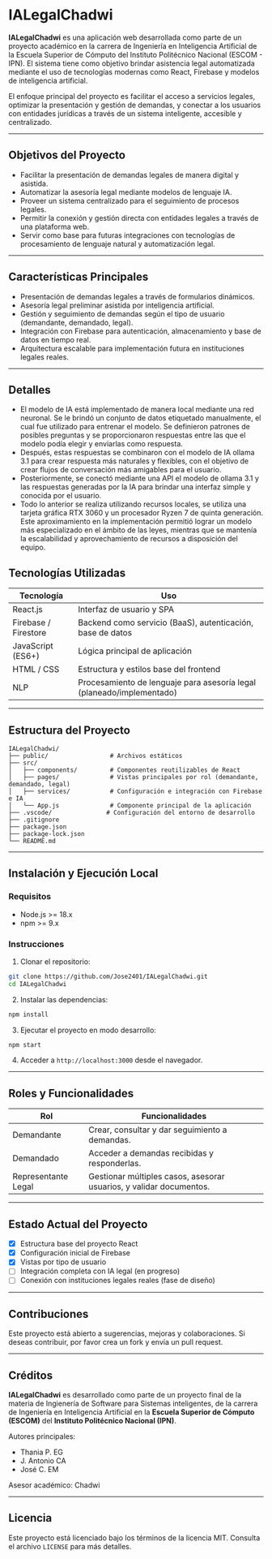 # IALegalChadwi

**IALegalChadwi** es una aplicación web desarrollada como parte de un proyecto académico en la carrera de Ingeniería en Inteligencia Artificial de la Escuela Superior de Cómputo del Instituto Politécnico Nacional (ESCOM - IPN). El sistema tiene como objetivo brindar asistencia legal automatizada mediante el uso de tecnologías modernas como React, Firebase y modelos de inteligencia artificial.

El enfoque principal del proyecto es facilitar el acceso a servicios legales, optimizar la presentación y gestión de demandas, y conectar a los usuarios con entidades jurídicas a través de un sistema inteligente, accesible y centralizado.

---

## Objetivos del Proyecto

- Facilitar la presentación de demandas legales de manera digital y asistida.
- Automatizar la asesoría legal mediante modelos de lenguaje IA.
- Proveer un sistema centralizado para el seguimiento de procesos legales.
- Permitir la conexión y gestión directa con entidades legales a través de una plataforma web.
- Servir como base para futuras integraciones con tecnologías de procesamiento de lenguaje natural y automatización legal.

---

## Características Principales

- Presentación de demandas legales a través de formularios dinámicos.
- Asesoría legal preliminar asistida por inteligencia artificial.
- Gestión y seguimiento de demandas según el tipo de usuario (demandante, demandado, legal).
- Integración con Firebase para autenticación, almacenamiento y base de datos en tiempo real.
- Arquitectura escalable para implementación futura en instituciones legales reales.

---

## Detalles
- El modelo de IA está implementado de manera local mediante una red neuronal. Se le brindó un conjunto de datos etiquetado manualmente, el cual fue utilizado para entrenar el modelo. Se definieron patrones de posibles preguntas y se proporcionaron respuestas entre las que el modelo podía elegir y enviarlas como respuesta.
- Después, estas respuestas se combinaron con el modelo de IA ollama 3.1 para crear respuesta más naturales y flexibles, con el objetivo de crear flujos de conversación más amigables para el usuario.
- Posteriormente, se conectó mediante una API el modelo de ollama 3.1 y las respuestas generadas por la IA para brindar una interfaz simple y conocida por el usuario.
- Todo lo anterior se realiza utilizando recursos locales, se utiliza una tarjeta gráfica RTX 3060 y un procesador Ryzen 7 de quinta generación.
Este aproximamiento en la implementación permitió lograr un modelo más especializado en el ámbito de las leyes, mientras que se mantenía la escalabilidad y aprovechamiento de recursos a disposición del equipo.


## Tecnologías Utilizadas

| Tecnología | Uso |
|------------|-----|
| React.js | Interfaz de usuario y SPA |
| Firebase / Firestore | Backend como servicio (BaaS), autenticación, base de datos |
| JavaScript (ES6+) | Lógica principal de aplicación |
| HTML / CSS | Estructura y estilos base del frontend |
| NLP | Procesamiento de lenguaje para asesoría legal (planeado/implementado) |

---

## Estructura del Proyecto

```
IALegalChadwi/
├── public/                 # Archivos estáticos
├── src/
│   ├── components/         # Componentes reutilizables de React
│   ├── pages/              # Vistas principales por rol (demandante, demandado, legal)
│   ├── services/           # Configuración e integración con Firebase e IA
│   └── App.js              # Componente principal de la aplicación
├── .vscode/               # Configuración del entorno de desarrollo
├── .gitignore
├── package.json
├── package-lock.json
└── README.md
```
---

## Instalación y Ejecución Local

### Requisitos

- Node.js >= 18.x
- npm >= 9.x

### Instrucciones

1. Clonar el repositorio:

```bash
git clone https://github.com/Jose2401/IALegalChadwi.git
cd IALegalChadwi
````

2. Instalar las dependencias:

```bash
npm install
```

3. Ejecutar el proyecto en modo desarrollo:

```bash
npm start
```

4. Acceder a `http://localhost:3000` desde el navegador.

---

## Roles y Funcionalidades

| Rol                 | Funcionalidades                                                     |
| ------------------- | ------------------------------------------------------------------- |
| Demandante          | Crear, consultar y dar seguimiento a demandas.                      |
| Demandado           | Acceder a demandas recibidas y responderlas.                        |
| Representante Legal | Gestionar múltiples casos, asesorar usuarios, y validar documentos. |

---

## Estado Actual del Proyecto

* [x] Estructura base del proyecto React
* [x] Configuración inicial de Firebase
* [x] Vistas por tipo de usuario
* [ ] Integración completa con IA legal (en progreso)
* [ ] Conexión con instituciones legales reales (fase de diseño)

---

## Contribuciones

Este proyecto está abierto a sugerencias, mejoras y colaboraciones. Si deseas contribuir, por favor crea un fork y envía un pull request.

---

## Créditos

**IALegalChadwi** es desarrollado como parte de un proyecto final de la materia de Ingienería de Software para Sistemas inteligentes, de la carrera de Ingeniería en Inteligencia Artificial en la **Escuela Superior de Cómputo (ESCOM)** del **Instituto Politécnico Nacional (IPN)**.

Autores principales:

* Thania P. EG
* J. Antonio CA
* José C. EM

Asesor académico: Chadwi

---

## Licencia

Este proyecto está licenciado bajo los términos de la licencia MIT. Consulta el archivo `LICENSE` para más detalles.

